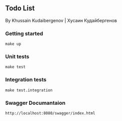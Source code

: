## Todo List

By Khussain Kudaibergenov | Хусаин Кудайбергенов

### Getting started

```
make up
```
### Unit tests

```
make test
```
### Integration tests

```
make test.integration
```

### Swagger Documantaion

```
http://localhost:8080/swagger/index.html
```